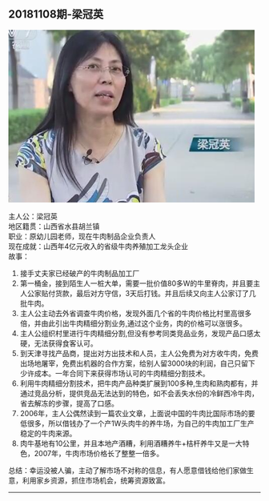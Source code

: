 ## **20181108期-梁冠英**

![梁冠英](../pic/1.jpg)

主人公：梁冠英<br>地区籍贯：山西省水县胡兰镇<br>
职业：原幼儿园老师，现在牛肉制品企业负责人<br>
现在成就：山西年4亿元收入的省级牛肉养殖加工龙头企业<br>
故事：<br>

1. 接手丈夫家已经破产的牛肉制品加工厂
2. 第一桶金，接到陌生人一桩大单，需要一批价值80多W的牛里脊肉，并且要主人公家贴付货款，最后对方守信，3天后打钱。并且后续又向主人公家订了几批牛肉。
3. 主人公主动去外省调查牛肉价格，发现外面几个省的牛肉价格比村里高很多倍，并由此引出牛肉精细分割业务,通过这个业务，肉的价格可以涨很多。
4. 主人公组织村里进行牛肉精细分割,但没有参考同类竞品业务，发现产品口感太硬，无法获得食客认可。
5. 到天津寻找产品商，提出对方出技术和人员，主人公免费为对方收牛肉，免费出场地屠宰，免费出机器的合作方案，给别人留3000块的利润，自己只留下少许成本。一年合同下来获得市场认可的牛肉精细分割技术。
6. 利用牛肉精细分割技术，把牛肉产品种类扩展到100多种,生肉和熟肉都有，并通过竞品分析，提供竞品无法达到的特色，如不会丢失水份的冷鲜西冷牛肉，省去解冻的步骤，提高了口感。
7. 2006年，主人公偶然读到一篇农业文章，上面说中国的牛肉比国际市场的要低很多，所以借钱办了一个产1W头肉牛的养牛场，为自己的牛肉加工厂生产稳定的牛肉来源。
8. 肉牛基地有10公里，并且本地产酒糟，利用酒糟养牛+桔杆养牛又是一大特色，2007年，牛肉市场价格长了整整一倍多。

总结：幸运没被人骗，主动了解市场不对称的信息，有人愿意借钱给他们家做生意，利用家乡资源，抓住市场机会，统筹资源致富。

---
